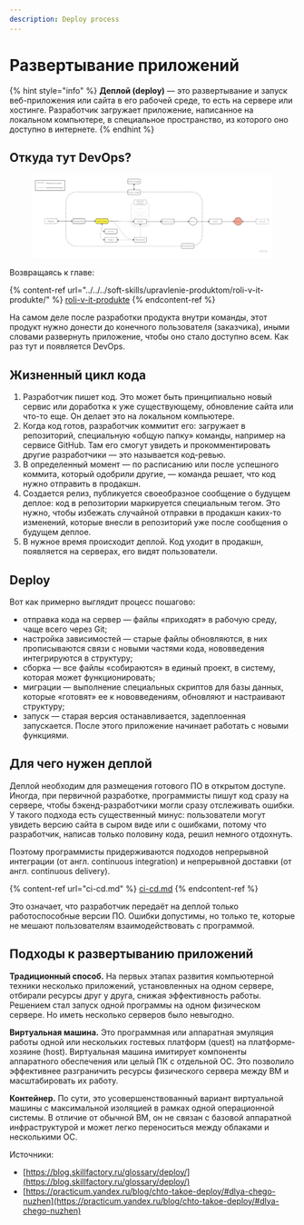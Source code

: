 ```yaml
---
description: Deploy process
---
```


# Развертывание приложений

{% hint style="info" %}
**Деплой (deploy)** — это развертывание и запуск веб-приложения или сайта в его рабочей среде, то есть на сервере или хостинге. Разработчик загружает приложение, написанное на локальном компьютере, в специальное пространство, из которого оно доступно в интернете.
{% endhint %}

## Откуда тут DevOps?

<figure><img src="../../../.gitbook/assets/osi (3).jpg" alt=""><figcaption></figcaption></figure>

Возвращаясь к главе:

{% content-ref url="../../../soft-skills/upravlenie-produktom/roli-v-it-produkte/" %}
[roli-v-it-produkte](../../../soft-skills/upravlenie-produktom/roli-v-it-produkte/)
{% endcontent-ref %}

На самом деле после разработки продукта внутри команды, этот продукт нужно донести до конечного пользователя (заказчика), иными словами развернуть приложение, чтобы оно стало доступно всем. Как раз тут и появляется DevOps.

## Жизненный цикл кода <a href="#kak-vyglyadit-zhiznennyi-cikl-koda" id="kak-vyglyadit-zhiznennyi-cikl-koda"></a>

1. Разработчик пишет код. Это может быть принципиально новый сервис или доработка к уже существующему, обновление сайта или что-то еще. Он делает это на локальном компьютере.
2. Когда код готов, разработчик коммитит его: загружает в репозиторий, специальную «общую папку» команды, например на сервисе GitHub. Там его смогут увидеть и прокомментировать другие разработчики — это называется код-ревью.
3. В определенный момент — по расписанию или после успешного коммита, который одобрили другие, — команда решает, что код нужно отправить в продакшн.
4. Создается релиз, публикуется своеобразное сообщение о будущем деплое: код в репозитории маркируется специальным тегом. Это нужно, чтобы избежать случайной отправки в продакшн каких-то изменений, которые внесли в репозиторий уже после сообщения о будущем деплое.
5. В нужное время происходит деплой. Код уходит в продакшн, появляется на серверах, его видят пользователи.

## Deploy

Вот как примерно выглядит процесс пошагово:

* отправка кода на сервер — файлы «приходят» в рабочую среду, чаще всего через Git;
* настройка зависимостей — старые файлы обновляются, в них прописываются связи с новыми частями кода, нововведения интегрируются в структуру;
* сборка — все файлы «собираются» в единый проект, в систему, которая может функционировать;
* миграции — выполнение специальных скриптов для базы данных, которые «готовят» ее к нововведениям, обновляют и настраивают структуру;
* запуск — старая версия останавливается, задеплоенная запускается. После этого приложение начинает работать с новыми функциями.

## Для чего нужен деплой

Деплой необходим для размещения готового ПО в открытом доступе. Иногда, при первичной разработке, программисты пишут код сразу на сервере, чтобы бэкенд-разработчики могли сразу отслеживать ошибки. У такого подхода есть существенный минус: пользователи могут увидеть версию сайта в сыром виде или с ошибками, потому что разработчик, написав только половину кода, решил немного отдохнуть.

Поэтому программисты придерживаются подходов непрерывной интеграции (от англ. continuous integration) и непрерывной доставки (от англ. continuous delivery).&#x20;

{% content-ref url="ci-cd.md" %}
[ci-cd.md](ci-cd.md)
{% endcontent-ref %}

Это означает, что разработчик передаёт на деплой только работоспособные версии ПО. Ошибки допустимы, но только те, которые не мешают пользователям взаимодействовать с программой.

## Подходы к развертыванию приложений

**Традиционный способ.** На первых этапах развития компьютерной техники несколько приложений, установленных на одном сервере, отбирали ресурсы друг у друга, снижая эффективность работы. Решением стал запуск одной программы на одном физическом сервере. Но иметь несколько серверов было невыгодно.

**Виртуальная машина.** Это программная или аппаратная эмуляция работы одной или нескольких гостевых платформ (quest) на платформе-хозяине (host). Виртуальная машина имитирует компоненты аппаратного обеспечения или целый ПК с отдельной ОС. Это позволило эффективнее разграничить ресурсы физического сервера между ВМ и масштабировать их работу.

**Контейнер.** По сути, это усовершенствованный вариант виртуальной машины с максимальной изоляцией в рамках одной операционной системы. В отличие от обычной ВМ, он не связан с базовой аппаратной инфраструктурой и может легко переноситься между облаками и несколькими ОС.







Источники:

* [https://blog.skillfactory.ru/glossary/deploy/](https://blog.skillfactory.ru/glossary/deploy/)
* [https://practicum.yandex.ru/blog/chto-takoe-deploy/#dlya-chego-nuzhen](https://practicum.yandex.ru/blog/chto-takoe-deploy/#dlya-chego-nuzhen)
